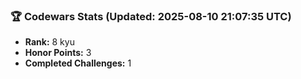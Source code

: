 ### 🏆 Codewars Stats (Updated: 2025-08-10 21:07:35 UTC)

- **Rank:** 8 kyu
- **Honor Points:** 3
- **Completed Challenges:** 1
